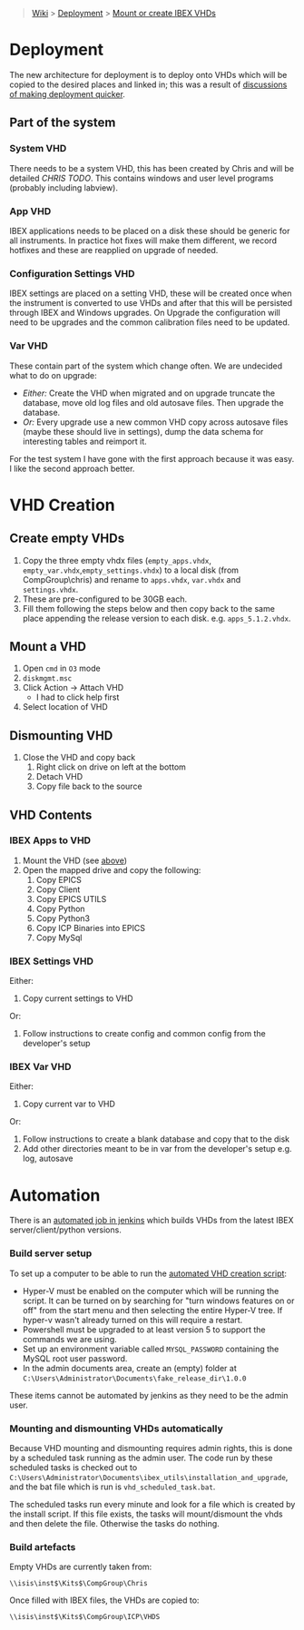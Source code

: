 > [Wiki](Home) > [Deployment](Deployment) > [Mount or create IBEX VHDs](Mount-or-create-IBEX-VHDs)

# Deployment

The new architecture for deployment is to deploy onto VHDs which will be copied to the desired places and linked in; this was a result of [discussions of making deployment quicker](Plan-how-to-deploy-automatically-on-30-instruments).

## Part of the system
### System VHD

There needs to be a system VHD, this has been created by Chris and will be detailed *CHRIS TODO*. This contains windows and user level programs (probably including labview).

### App VHD

IBEX applications needs to be placed on a disk these should be generic for all instruments. In practice hot fixes will make them different, we record hotfixes and these are reapplied on upgrade of needed. 

### Configuration Settings VHD

IBEX settings are placed on a setting VHD, these will be created once when the instrument is converted to use VHDs and after that this will be persisted through IBEX and Windows upgrades. On Upgrade the configuration will need to be upgrades and the common calibration files need to be updated.

### Var VHD

These contain part of the system which change often. We are undecided what to do on upgrade:

- *Either:* Create the VHD when migrated and on upgrade truncate the database, move old log files and old autosave files. Then upgrade the database.
- *Or:* Every upgrade use a new common VHD copy across autosave files (maybe these should live in settings), dump the data schema for interesting tables and reimport it.

For the test system I have gone with the first approach because it was easy. I like the second approach better.

# VHD Creation

## Create empty VHDs

1. Copy the three empty vhdx files (`empty_apps.vhdx`, `empty_var.vhdx`,`empty_settings.vhdx`) to a local disk (from CompGroup\chris) and rename to
`apps.vhdx`, `var.vhdx` and `settings.vhdx`.
2. These are pre-configured to be 30GB each.
3. Fill them following the steps below and then copy back to the same place appending the release version to each disk. e.g.
   `apps_5.1.2.vhdx`.

## Mount a VHD

1. Open `cmd` in `O3` mode
1. `diskmgmt.msc`
1. Click Action -> Attach VHD
    - I had to click help first
1. Select location of VHD

## Dismounting VHD

1. Close the VHD and copy back
    1. Right click on drive on left at the bottom
    1. Detach VHD
    1. Copy file back to the source

## VHD Contents

### IBEX Apps to VHD

1. Mount the VHD (see [above](https://github.com/ISISComputingGroup/ibex_developers_manual/wiki/Create-IBEX-VHDs/_edit#mount-a-vhd))
1. Open the mapped drive and copy the following:
    1. Copy EPICS
    1. Copy Client
    1. Copy EPICS UTILS
    1. Copy Python
    1. Copy Python3
    1. Copy ICP Binaries into EPICS
    1. Copy MySql

### IBEX Settings VHD

Either:
1. Copy current settings to VHD

Or:
1. Follow instructions to create config and common config from the developer's setup

### IBEX Var VHD

Either:
1. Copy current var to VHD

Or:
1. Follow instructions to create a blank database and copy that to the disk
1. Add other directories meant to be in var from the developer's setup e.g. log, autosave

# Automation

There is an [automated job in jenkins](http://epics-jenkins.isis.rl.ac.uk/job/Create_VHD/) which builds VHDs from the latest IBEX server/client/python versions.

### Build server setup

To set up a computer to be able to run the [automated VHD creation script](https://github.com/ISISComputingGroup/ibex_utils/tree/master/installation_and_upgrade):
- Hyper-V must be enabled on the computer which will be running the script. It can be turned on by searching for "turn windows features on or off" from the start menu and then selecting the entire Hyper-V tree. If hyper-v wasn't already turned on this will require a restart.
- Powershell must be upgraded to at least version 5 to support the commands we are using.
- Set up an environment variable called `MYSQL_PASSWORD` containing the MySQL root user password.
- In the admin documents area, create an (empty) folder at `C:\Users\Administrator\Documents\fake_release_dir\1.0.0`

These items cannot be automated by jenkins as they need to be the admin user.

### Mounting and dismounting VHDs automatically

Because VHD mounting and dismounting requires admin rights, this is done by a scheduled task running as the admin user. The code run by these scheduled tasks is checked out to `C:\Users\Administrator\Documents\ibex_utils\installation_and_upgrade`, and the bat file which is run is `vhd_scheduled_task.bat`.

The scheduled tasks run every minute and look for a file which is created by the install script. If this file exists, the tasks will mount/dismount the vhds and then delete the file. Otherwise the tasks do nothing.

### Build artefacts

Empty VHDs are currently taken from:
```
\\isis\inst$\Kits$\CompGroup\Chris
```

Once filled with IBEX files, the VHDs are copied to:
```
\\isis\inst$\Kits$\CompGroup\ICP\VHDS
```

